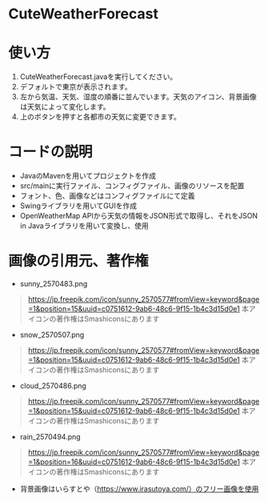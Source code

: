 # CuteWeatherForecast
# 使い方
1. CuteWeatherForecast.javaを実行してください。
2. デフォルトで東京が表示されます。
3. 左から気温、天気、湿度の順番に並んでいます。天気のアイコン、背景画像は天気によって変化します。
4. 上のボタンを押すと各都市の天気に変更できます。

# コードの説明
* JavaのMavenを用いてプロジェクトを作成
* src/mainに実行ファイル、コンフィグファイル、画像のリソースを配置
* フォント、色、画像などはコンフィグファイルにて定義
* Swingライブラリを用いてGUIを作成
* OpenWeatherMap APIから天気の情報をJSON形式で取得し、それをJSON in Javaライブラリを用いて変換し、使用

# 画像の引用元、著作権
* sunny_2570483.png
> https://jp.freepik.com/icon/sunny_2570577#fromView=keyword&page=1&position=15&uuid=c0751612-9ab6-48c6-9f15-1b4c3d15d0e1
本アイコンの著作権はSmashiconsにあります
* snow_2570507.png
> https://jp.freepik.com/icon/sunny_2570577#fromView=keyword&page=1&position=15&uuid=c0751612-9ab6-48c6-9f15-1b4c3d15d0e1
本アイコンの著作権はSmashiconsにあります
* cloud_2570486.png
> https://jp.freepik.com/icon/sunny_2570577#fromView=keyword&page=1&position=15&uuid=c0751612-9ab6-48c6-9f15-1b4c3d15d0e1
本アイコンの著作権はSmashiconsにあります
* rain_2570494.png
> https://jp.freepik.com/icon/sunny_2570577#fromView=keyword&page=1&position=16&uuid=c0751612-9ab6-48c6-9f15-1b4c3d15d0e1
本アイコンの著作権はSmashiconsにあります
* 背景画像はいらすとや（https://www.irasutoya.com/）のフリー画像を使用